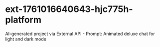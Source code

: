 # ext-1761016640643-hjc775h-platform
AI-generated project via External API - Prompt: Animated deluxe chat for light and dark mode
